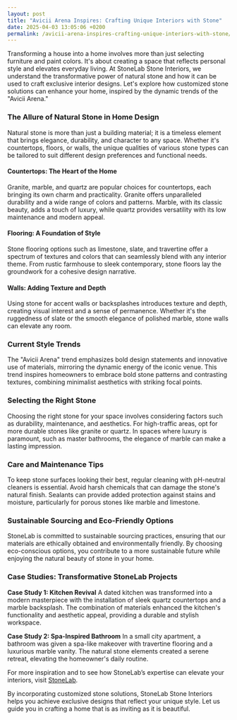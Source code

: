 ```yaml
---
layout: post
title: "Avicii Arena Inspires: Crafting Unique Interiors with Stone"
date: 2025-04-03 13:05:06 +0200
permalink: /avicii-arena-inspires-crafting-unique-interiors-with-stone/
---
```



Transforming a house into a home involves more than just selecting furniture and paint colors. It's about creating a space that reflects personal style and elevates everyday living. At StoneLab Stone Interiors, we understand the transformative power of natural stone and how it can be used to craft exclusive interior designs. Let's explore how customized stone solutions can enhance your home, inspired by the dynamic trends of the "Avicii Arena."

### The Allure of Natural Stone in Home Design

Natural stone is more than just a building material; it is a timeless element that brings elegance, durability, and character to any space. Whether it's countertops, floors, or walls, the unique qualities of various stone types can be tailored to suit different design preferences and functional needs.

#### Countertops: The Heart of the Home

Granite, marble, and quartz are popular choices for countertops, each bringing its own charm and practicality. Granite offers unparalleled durability and a wide range of colors and patterns. Marble, with its classic beauty, adds a touch of luxury, while quartz provides versatility with its low maintenance and modern appeal.

#### Flooring: A Foundation of Style

Stone flooring options such as limestone, slate, and travertine offer a spectrum of textures and colors that can seamlessly blend with any interior theme. From rustic farmhouse to sleek contemporary, stone floors lay the groundwork for a cohesive design narrative.

#### Walls: Adding Texture and Depth

Using stone for accent walls or backsplashes introduces texture and depth, creating visual interest and a sense of permanence. Whether it's the ruggedness of slate or the smooth elegance of polished marble, stone walls can elevate any room.

### Current Style Trends

The "Avicii Arena" trend emphasizes bold design statements and innovative use of materials, mirroring the dynamic energy of the iconic venue. This trend inspires homeowners to embrace bold stone patterns and contrasting textures, combining minimalist aesthetics with striking focal points.

### Selecting the Right Stone

Choosing the right stone for your space involves considering factors such as durability, maintenance, and aesthetics. For high-traffic areas, opt for more durable stones like granite or quartz. In spaces where luxury is paramount, such as master bathrooms, the elegance of marble can make a lasting impression.

### Care and Maintenance Tips

To keep stone surfaces looking their best, regular cleaning with pH-neutral cleaners is essential. Avoid harsh chemicals that can damage the stone's natural finish. Sealants can provide added protection against stains and moisture, particularly for porous stones like marble and limestone.

### Sustainable Sourcing and Eco-Friendly Options

StoneLab is committed to sustainable sourcing practices, ensuring that our materials are ethically obtained and environmentally friendly. By choosing eco-conscious options, you contribute to a more sustainable future while enjoying the natural beauty of stone in your home.

### Case Studies: Transformative StoneLab Projects

**Case Study 1: Kitchen Revival**
A dated kitchen was transformed into a modern masterpiece with the installation of sleek quartz countertops and a marble backsplash. The combination of materials enhanced the kitchen's functionality and aesthetic appeal, providing a durable and stylish workspace.

**Case Study 2: Spa-Inspired Bathroom**
In a small city apartment, a bathroom was given a spa-like makeover with travertine flooring and a luxurious marble vanity. The natural stone elements created a serene retreat, elevating the homeowner's daily routine.

For more inspiration and to see how StoneLab’s expertise can elevate your interiors, visit [StoneLab](https://stonelab.se).

By incorporating customized stone solutions, StoneLab Stone Interiors helps you achieve exclusive designs that reflect your unique style. Let us guide you in crafting a home that is as inviting as it is beautiful.